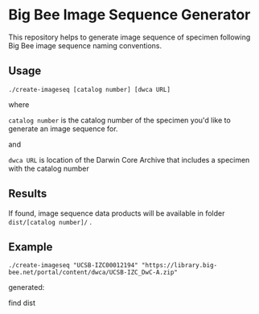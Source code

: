 # Big Bee Image Sequence Generator

This repository helps to generate image sequence of specimen following Big Bee image sequence naming conventions.

## Usage


```
./create-imageseq [catalog number] [dwca URL]
```


where 

`catalog number` is the catalog number of the specimen you'd like to generate an image sequence for.

and

`dwca URL` is location of the Darwin Core Archive that includes a specimen with the catalog number 

## Results

If found, image sequence data products will be available in folder `dist/[catalog number]/` . 


## Example

```
./create-imageseq "UCSB-IZC00012194" "https://library.big-bee.net/portal/content/dwca/UCSB-IZC_DwC-A.zip"
```

generated:

find dist

 
